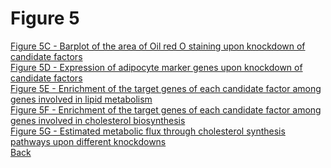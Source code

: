 # Figure 5

[Figure 5C - Barplot of the area of Oil red O staining upon knockdown of candidate factors](../Scripts/Figure5C.md)<br>
[Figure 5D - Expression of adipocyte marker genes upon knockdown of candidate factors](../Scripts/Figure5D.md)<br>
[Figure 5E - Enrichment of the target genes of each candidate factor among genes involved in lipid metabolism](../Scripts/Figure5E.md)<br>
[Figure 5F - Enrichment of the target genes of each candidate factor among genes involved in cholesterol biosynthesis](../Scripts/Figure5F.md)<br>
[Figure 5G - Estimated metabolic flux through cholesterol synthesis pathways upon different knockdowns](../Scripts/Figure5G.md)<br>
[Back](../README.md)